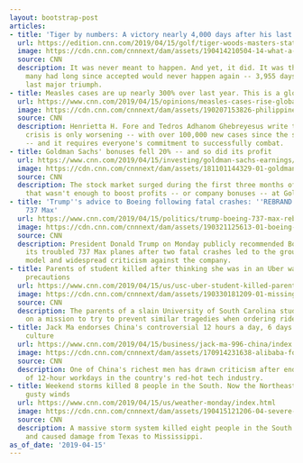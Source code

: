 ```yaml
---
layout: bootstrap-post
articles:
- title: 'Tiger by numbers: A victory nearly 4,000 days after his last'
  url: https://edition.cnn.com/2019/04/15/golf/tiger-woods-masters-statistics-champion-2019/index.html
  image: https://cdn.cnn.com/cnnnext/dam/assets/190414210504-14-what-a-shot-0414-super-tease.jpg
  source: CNN
  description: It was never meant to happen. And yet, it did. It was the major victory
    many had long since accepted would never happen again -- 3,955 days after his
    last major triumph.
- title: Measles cases are up nearly 300% over last year. This is a global crisis
  url: https://www.cnn.com/2019/04/15/opinions/measles-cases-rise-global-crisis-fore-ghebreyesus/index.html
  image: https://cdn.cnn.com/cnnnext/dam/assets/190207153826-philippines-measles-vaccination-super-tease.jpg
  source: CNN
  description: Henrietta H. Fore and Tedros Adhanom Ghebreyesus write the measles
    crisis is only worsening -- with over 100,000 new cases since the start of 2019
    -- and it requires everyone's commitment to successfully combat.
- title: Goldman Sachs' bonuses fell 20% -- and so did its profit
  url: https://www.cnn.com/2019/04/15/investing/goldman-sachs-earnings/index.html
  image: https://cdn.cnn.com/cnnnext/dam/assets/181101144329-01-goldman-sachs-file-super-tease.jpg
  source: CNN
  description: The stock market surged during the first three months of 2019. But
    that wasn't enough to boost profits -- or company bonuses -- at Goldman Sachs.
- title: 'Trump''s advice to Boeing following fatal crashes: ''REBRAND'' after fixing
    737 Max'
  url: https://www.cnn.com/2019/04/15/politics/trump-boeing-737-max-rebrand/index.html
  image: https://cdn.cnn.com/cnnnext/dam/assets/190321125613-01-boeing-ceo-737-max-faa-certification-super-tease.jpg
  source: CNN
  description: President Donald Trump on Monday publicly recommended Boeing "rebrand"
    its troubled 737 Max planes after two fatal crashes led to the grounding of the
    model and widespread criticism against the company.
- title: Parents of student killed after thinking she was in an Uber want more safety
    precautions
  url: https://www.cnn.com/2019/04/15/us/usc-uber-student-killed-parents-speak/index.html
  image: https://cdn.cnn.com/cnnnext/dam/assets/190330181209-01-missing-south-carolina-college-student-super-tease.jpg
  source: CNN
  description: The parents of a slain University of South Carolina student say they're
    on a mission to try to prevent similar tragedies when ordering rideshares.
- title: Jack Ma endorses China's controversial 12 hours a day, 6 days a week work
    culture
  url: https://www.cnn.com/2019/04/15/business/jack-ma-996-china/index.html
  image: https://cdn.cnn.com/cnnnext/dam/assets/170914231638-alibaba-founder-jack-ma-dresses-as-michael-jackson-super-tease.jpg
  source: CNN
  description: One of China's richest men has drawn criticism after endorsing a culture
    of 12-hour workdays in the country's red-hot tech industry.
- title: Weekend storms killed 8 people in the South. Now the Northeast braces for
    gusty winds
  url: https://www.cnn.com/2019/04/15/us/weather-monday/index.html
  image: https://cdn.cnn.com/cnnnext/dam/assets/190415121206-04-severe-weather-0414-mississippi-super-tease.jpg
  source: CNN
  description: A massive storm system killed eight people in the South over the weekend
    and caused damage from Texas to Mississippi.
as_of_date: '2019-04-15'
---
```


